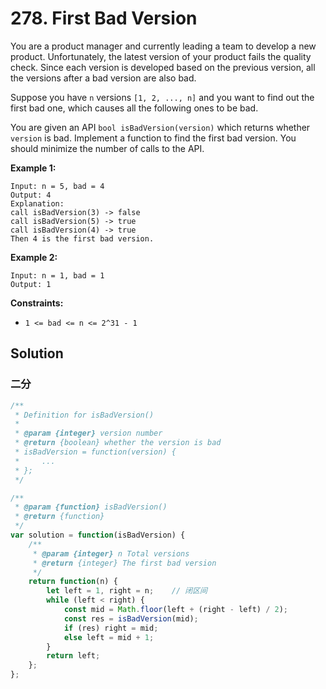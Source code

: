 # 278. First Bad Version

You are a product manager and currently leading a team to develop a new product.  Unfortunately, the latest version of your product fails the quality  check. Since each version is developed based on the previous version,  all the versions after a bad version are also bad.

Suppose you have `n` versions `[1, 2, ..., n]` and you want to find out the first bad one, which causes all the following ones to be bad.

You are given an API `bool isBadVersion(version)` which returns whether `version` is bad. Implement a function to find the first bad version. You should minimize the number of calls to the API.

**Example 1:**

```
Input: n = 5, bad = 4
Output: 4
Explanation:
call isBadVersion(3) -> false
call isBadVersion(5) -> true
call isBadVersion(4) -> true
Then 4 is the first bad version.
```

**Example 2:**

```
Input: n = 1, bad = 1
Output: 1
```

 

**Constraints:**

- `1 <= bad <= n <= 2^31 - 1`

## Solution

### 二分

```js
/**
 * Definition for isBadVersion()
 * 
 * @param {integer} version number
 * @return {boolean} whether the version is bad
 * isBadVersion = function(version) {
 *     ...
 * };
 */

/**
 * @param {function} isBadVersion()
 * @return {function}
 */
var solution = function(isBadVersion) {
    /**
     * @param {integer} n Total versions
     * @return {integer} The first bad version
     */
    return function(n) {
        let left = 1, right = n;    // 闭区间
        while (left < right) {
            const mid = Math.floor(left + (right - left) / 2);
            const res = isBadVersion(mid);
            if (res) right = mid;
            else left = mid + 1;
        }
        return left;
    };
};
```


